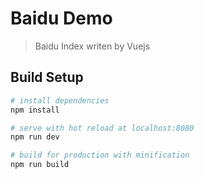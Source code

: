 # Baidu Demo

> Baidu Index writen by Vuejs

## Build Setup

``` bash
# install dependencies
npm install

# serve with hot reload at localhost:8080
npm run dev

# build for production with minification
npm run build
```

